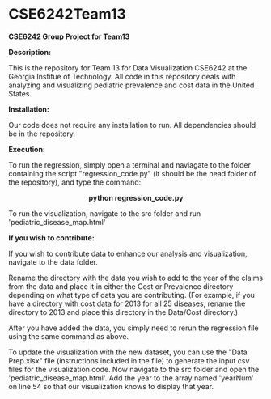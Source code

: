 # CSE6242Team13
**CSE6242 Group Project for Team13**


**Description:**

This is the repository for Team 13 for Data Visualization CSE6242 at the Georgia Institue of Technology. All code in this repository deals with analyzing and visualizing pediatric prevalence and cost data in the United States.

**Installation:**

Our code does not require any installation to run. All dependencies should be in the repository.

**Execution:**

To run the regression, simply open a terminal and naviagate to the folder containing the script "regression_code.py" (it should be the head folder of the repository), and type the command:

<p align="center"> <b>python regression_code.py</b> </p>

To run the visualization, navigate to the src folder and run 'pediatric_disease_map.html'


**If you wish to contribute:**

If you wish to contribute data to enhance our analysis and visualization, navigate to the data folder. 

Rename the directory with the data you wish to add to the year of the claims from the data and place it in either the Cost or Prevalence directory depending on what type of data you are contributing. (For example, if you have a directory with cost data for 2013 for all 25 diseases, rename the directory to 2013 and place this directory in the Data/Cost directory.) 

After you have added the data, you simply need to rerun the regression file using the same command as above. 

To update the visualization with the new dataset, you can use the "Data Prep.xlsx" file (instructions included in the file) to generate the input csv files for the visualization code. Now navigate to the src folder and open the 'pediatric_disease_map.html'. Add the year to the array named 'yearNum' on line 54 so that our visualization knows to display that year.
